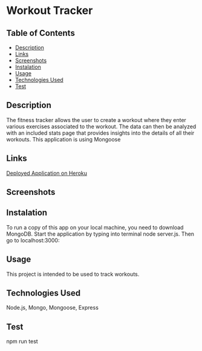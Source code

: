 # Workout Tracker 

## Table of Contents
- [Description](#Description)
- [Links](#Links) 
- [Screenshots](#Screenshots)
- [Instalation](#Instalation)
- [Usage](#Usage)
- [Technologies Used](#TechnologiesUsed)
- [Test](#Test)

## Description

The fitness tracker allows the user to create a workout where they enter various exercises associated to the workout. The data can then be analyzed with an included stats page that provides insights into the details of all their workouts. 
This application is using Mongoose

## Links

[Deployed Application on Heroku](https://workouttracker09.herokuapp.com/)


## Screenshots


## Instalation 
To run a copy of this app on your local machine, you need to download MongoDB. 
Start the application by typing into terminal node server.js. Then go to localhost:3000:



## Usage 
This project is intended to be used to track workouts.
## Technologies Used
Node.js, Mongo, Mongoose, Express

## Test
npm run test

